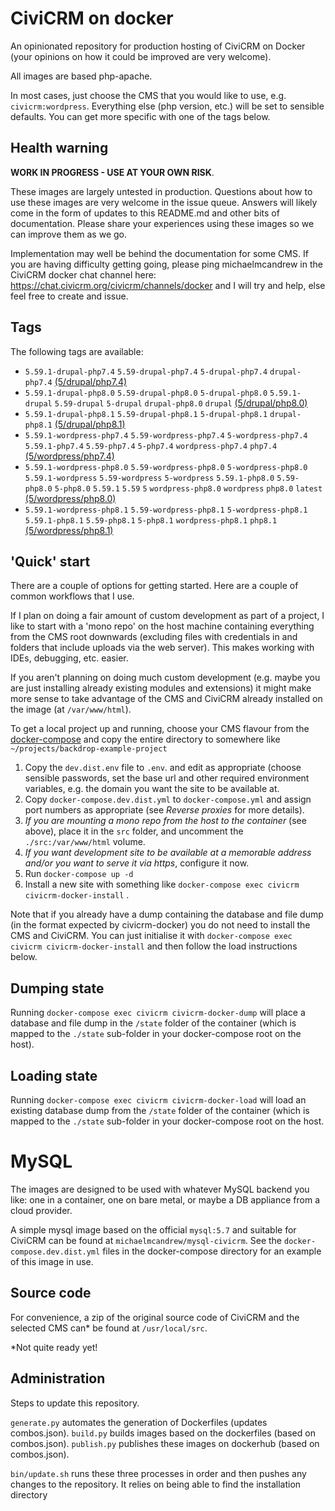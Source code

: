 # CiviCRM on docker

An opinionated repository for production hosting of CiviCRM on Docker (your opinions on how it could be improved are very welcome).

All images are based php-apache.

In most cases, just choose the CMS that you would like to use, e.g. `civicrm:wordpress`. Everything else (php version, etc.) will be set to sensible defaults. You can get more specific with one of the tags below.

## Health warning

**WORK IN PROGRESS - USE AT YOUR OWN RISK**.

These images are largely untested in production. Questions about how to use these images are very welcome in the issue queue. Answers will likely come in the form of updates to this README.md and other bits of documentation. Please share your experiences using these images so we can improve them as we go.

Implementation may well be behind the documentation for some CMS. If you are having difficulty getting going, please ping michaelmcandrew in the CiviCRM docker chat channel here: https://chat.civicrm.org/civicrm/channels/docker and I will try and help, else feel free to create and issue.

## Tags

The following tags are available:

<!---START_TAGS-->

- `5.59.1-drupal-php7.4` `5.59-drupal-php7.4` `5-drupal-php7.4` `drupal-php7.4` [(5/drupal/php7.4)](5/drupal/php7.4)
- `5.59.1-drupal-php8.0` `5.59-drupal-php8.0` `5-drupal-php8.0` `5.59.1-drupal` `5.59-drupal` `5-drupal` `drupal-php8.0` `drupal` [(5/drupal/php8.0)](5/drupal/php8.0)
- `5.59.1-drupal-php8.1` `5.59-drupal-php8.1` `5-drupal-php8.1` `drupal-php8.1` [(5/drupal/php8.1)](5/drupal/php8.1)
- `5.59.1-wordpress-php7.4` `5.59-wordpress-php7.4` `5-wordpress-php7.4` `5.59.1-php7.4` `5.59-php7.4` `5-php7.4` `wordpress-php7.4` `php7.4` [(5/wordpress/php7.4)](5/wordpress/php7.4)
- `5.59.1-wordpress-php8.0` `5.59-wordpress-php8.0` `5-wordpress-php8.0` `5.59.1-wordpress` `5.59-wordpress` `5-wordpress` `5.59.1-php8.0` `5.59-php8.0` `5-php8.0` `5.59.1` `5.59` `5` `wordpress-php8.0` `wordpress` `php8.0` `latest` [(5/wordpress/php8.0)](5/wordpress/php8.0)
- `5.59.1-wordpress-php8.1` `5.59-wordpress-php8.1` `5-wordpress-php8.1` `5.59.1-php8.1` `5.59-php8.1` `5-php8.1` `wordpress-php8.1` `php8.1` [(5/wordpress/php8.1)](5/wordpress/php8.1)

<!---END_TAGS-->

## 'Quick' start

There are a couple of options for getting started. Here are a couple of common workflows that I use.

If I plan on doing a fair amount of custom development as part of a project, I like to start with a 'mono repo' on the host machine containing everything from the CMS root downwards (excluding files with credentials in and folders that include uploads via the web server). This makes working with IDEs, debugging, etc. easier.

If you aren't planning on doing much custom development (e.g. maybe you are just installing already existing modules and extensions) it might make more sense to take advantage of the CMS and CiviCRM already installed on the image (at `/var/www/html`).

To get a local project up and running, choose your CMS flavour from the [docker-compose](docker-compose) and copy the entire directory to somewhere like `~/projects/backdrop-example-project`

1. Copy the `dev.dist.env` file to `.env`. and edit as appropriate (choose sensible passwords, set the base url and other required environment variables, e.g. the domain you want the site to be available at.
2. Copy `docker-compose.dev.dist.yml` to `docker-compose.yml` and assign port numbers as appropriate (see _Reverse proxies_ for more details).
3. _If you are mounting a mono repo from the host to the container_ (see above), place it in the `src` folder, and uncomment the `./src:/var/www/html` volume.
4. _If you want development site to be available at a memorable address and/or you want to serve it via https_, configure it now.
5. Run `docker-compose up -d`
6. Install a new site with something like `docker-compose exec civicrm civicrm-docker-install` .

Note that if you already have a dump containing the database and file dump (in the format expected by civicrm-docker) you do not need to install the CMS and CiviCRM. You can just initialise it with `docker-compose exec civicrm civicrm-docker-install` and then follow the load instructions below.

## Dumping state

Running `docker-compose exec civicrm civicrm-docker-dump` will place a database and file dump in the `/state` folder of the container (which is mapped to the `./state` sub-folder in your docker-compose root on the host).

## Loading state

Running `docker-compose exec civicrm civicrm-docker-load` will load an existing database dump from the `/state` folder of the container (which is mapped to the `./state` sub-folder in your docker-compose root on the host.

# MySQL

The images are designed to be used with whatever MySQL backend you like: one in a container, one on bare metal, or maybe a DB appliance from a cloud provider.

A simple mysql image based on the official `mysql:5.7` and suitable for CiviCRM can be found at `michaelmcandrew/mysql-civicrm`. See the `docker-compose.dev.dist.yml` files in the docker-compose directory for an example of this image in use.

## Source code

For convenience, a zip of the original source code of CiviCRM and the selected CMS can\* be found at `/usr/local/src`.

\*Not quite ready yet!

## Administration

Steps to update this repository.

`generate.py` automates the generation of Dockerfiles (updates combos.json).
`build.py` builds images based on the dockerfiles (based on combos.json).
`publish.py` publishes these images on dockerhub (based on combos.json).

`bin/update.sh` runs these three processes in order and then pushes any changes to the repository. It relies on being able to find the installation directory
